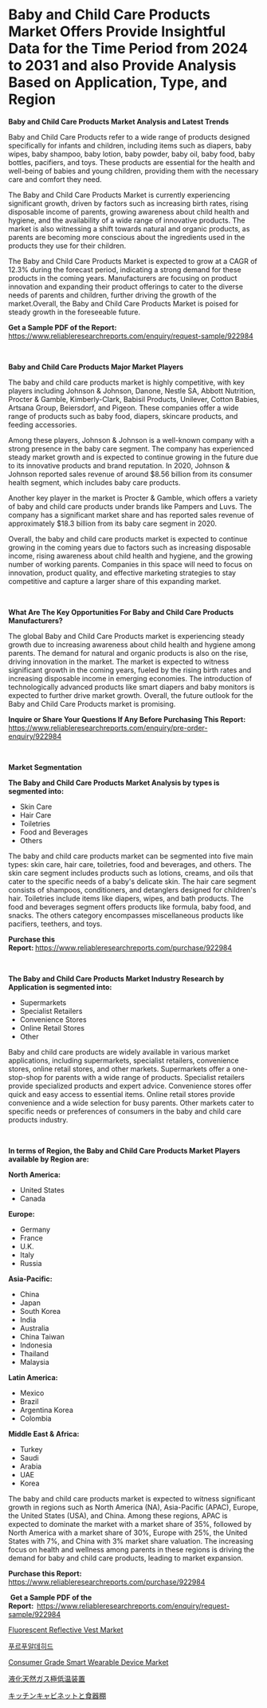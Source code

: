 <p><h1>Baby and Child Care Products Market Offers Provide Insightful Data for the Time Period from 2024 to 2031 and also Provide Analysis Based on Application, Type, and Region</h1></p><p><strong>Baby and Child Care Products Market Analysis and Latest Trends</strong></p>
<p><p>Baby and Child Care Products refer to a wide range of products designed specifically for infants and children, including items such as diapers, baby wipes, baby shampoo, baby lotion, baby powder, baby oil, baby food, baby bottles, pacifiers, and toys. These products are essential for the health and well-being of babies and young children, providing them with the necessary care and comfort they need.</p><p>The Baby and Child Care Products Market is currently experiencing significant growth, driven by factors such as increasing birth rates, rising disposable income of parents, growing awareness about child health and hygiene, and the availability of a wide range of innovative products. The market is also witnessing a shift towards natural and organic products, as parents are becoming more conscious about the ingredients used in the products they use for their children.</p><p>The Baby and Child Care Products Market is expected to grow at a CAGR of 12.3% during the forecast period, indicating a strong demand for these products in the coming years. Manufacturers are focusing on product innovation and expanding their product offerings to cater to the diverse needs of parents and children, further driving the growth of the market.Overall, the Baby and Child Care Products Market is poised for steady growth in the foreseeable future.</p></p>
<p><strong>Get a Sample PDF of the Report:&nbsp;</strong> <a href="https://www.reliableresearchreports.com/enquiry/request-sample/922984">https://www.reliableresearchreports.com/enquiry/request-sample/922984</a></p>
<p>&nbsp;</p>
<p><strong>Baby and Child Care Products Major Market Players</strong></p>
<p><p>The baby and child care products market is highly competitive, with key players including Johnson & Johnson, Danone, Nestle SA, Abbott Nutrition, Procter & Gamble, Kimberly-Clark, Babisil Products, Unilever, Cotton Babies, Artsana Group, Beiersdorf, and Pigeon. These companies offer a wide range of products such as baby food, diapers, skincare products, and feeding accessories.</p><p>Among these players, Johnson & Johnson is a well-known company with a strong presence in the baby care segment. The company has experienced steady market growth and is expected to continue growing in the future due to its innovative products and brand reputation. In 2020, Johnson & Johnson reported sales revenue of around $8.56 billion from its consumer health segment, which includes baby care products.</p><p>Another key player in the market is Procter & Gamble, which offers a variety of baby and child care products under brands like Pampers and Luvs. The company has a significant market share and has reported sales revenue of approximately $18.3 billion from its baby care segment in 2020.</p><p>Overall, the baby and child care products market is expected to continue growing in the coming years due to factors such as increasing disposable income, rising awareness about child health and hygiene, and the growing number of working parents. Companies in this space will need to focus on innovation, product quality, and effective marketing strategies to stay competitive and capture a larger share of this expanding market.</p></p>
<p>&nbsp;</p>
<p><strong>What Are The Key Opportunities For Baby and Child Care Products Manufacturers?</strong></p>
<p><p>The global Baby and Child Care Products market is experiencing steady growth due to increasing awareness about child health and hygiene among parents. The demand for natural and organic products is also on the rise, driving innovation in the market. The market is expected to witness significant growth in the coming years, fueled by the rising birth rates and increasing disposable income in emerging economies. The introduction of technologically advanced products like smart diapers and baby monitors is expected to further drive market growth. Overall, the future outlook for the Baby and Child Care Products market is promising.</p></p>
<p><strong>Inquire or Share Your Questions If Any Before Purchasing This Report:</strong> <a href="https://www.reliableresearchreports.com/enquiry/pre-order-enquiry/922984">https://www.reliableresearchreports.com/enquiry/pre-order-enquiry/922984</a></p>
<p>&nbsp;</p>
<p><strong>Market Segmentation</strong></p>
<p><strong>The Baby and Child Care Products Market Analysis by types is segmented into:</strong></p>
<p><ul><li>Skin Care</li><li>Hair Care</li><li>Toiletries</li><li>Food and Beverages</li><li>Others</li></ul></p>
<p><p>The baby and child care products market can be segmented into five main types: skin care, hair care, toiletries, food and beverages, and others. The skin care segment includes products such as lotions, creams, and oils that cater to the specific needs of a baby's delicate skin. The hair care segment consists of shampoos, conditioners, and detanglers designed for children's hair. Toiletries include items like diapers, wipes, and bath products. The food and beverages segment offers products like formula, baby food, and snacks. The others category encompasses miscellaneous products like pacifiers, teethers, and toys.</p></p>
<p><strong>Purchase this Report:&nbsp;</strong><a href="https://www.reliableresearchreports.com/purchase/922984">https://www.reliableresearchreports.com/purchase/922984</a></p>
<p>&nbsp;</p>
<p><strong>The Baby and Child Care Products Market Industry Research by Application is segmented into:</strong></p>
<p><ul><li>Supermarkets</li><li>Specialist Retailers</li><li>Convenience Stores</li><li>Online Retail Stores</li><li>Other</li></ul></p>
<p><p>Baby and child care products are widely available in various market applications, including supermarkets, specialist retailers, convenience stores, online retail stores, and other markets. Supermarkets offer a one-stop-shop for parents with a wide range of products. Specialist retailers provide specialized products and expert advice. Convenience stores offer quick and easy access to essential items. Online retail stores provide convenience and a wide selection for busy parents. Other markets cater to specific needs or preferences of consumers in the baby and child care products industry.</p></p>
<p>&nbsp;</p>
<p><strong>In terms of Region, the Baby and Child Care Products Market Players available by Region are:</strong></p>
<p>
    <p> <strong> North America: </strong>
        <ul>
            <li>United States</li>
            <li>Canada</li>
        </ul>
        </p> 
    <p> <strong> Europe: </strong>
        <ul>
            <li>Germany</li>
            <li>France</li>
            <li>U.K.</li>
            <li>Italy</li>
            <li>Russia</li>
        </ul>
        </p> 
    <p> <strong> Asia-Pacific: </strong>
        <ul>
            <li>China</li>
            <li>Japan</li>
            <li>South Korea</li>
            <li>India</li>
            <li>Australia</li>
            <li>China Taiwan</li>
            <li>Indonesia</li>
            <li>Thailand</li>
            <li>Malaysia</li>
        </ul>
        </p> 
    <p> <strong> Latin America: </strong>
        <ul>
            <li>Mexico</li>
            <li>Brazil</li>
            <li>Argentina Korea</li>
            <li>Colombia</li>
        </ul>
        </p> 
    <p> <strong> Middle East & Africa: </strong>
        <ul>
            <li>Turkey</li>
            <li>Saudi</li>
            <li>Arabia</li>
            <li>UAE</li>
            <li>Korea</li>
        </ul>
    </p>
    </p>
<p><p>The baby and child care products market is expected to witness significant growth in regions such as North America (NA), Asia-Pacific (APAC), Europe, the United States (USA), and China. Among these regions, APAC is expected to dominate the market with a market share of 35%, followed by North America with a market share of 30%, Europe with 25%, the United States with 7%, and China with 3% market share valuation. The increasing focus on health and wellness among parents in these regions is driving the demand for baby and child care products, leading to market expansion.</p></p>
<p><strong>Purchase this Report: </strong><a href="https://www.reliableresearchreports.com/purchase/922984">https://www.reliableresearchreports.com/purchase/922984</a></p>
<p>&nbsp;<strong>Get a Sample PDF of the Report:&nbsp;&nbsp;</strong><a href="https://www.reliableresearchreports.com/enquiry/request-sample/922984">https://www.reliableresearchreports.com/enquiry/request-sample/922984</a></p>
<p><strong></strong></p>
<p><p><a href="https://github.com/nicoletavirag/Market-Research-Report-List-2/blob/main/fluorescent-reflective-vest-market.md">Fluorescent Reflective Vest Market</a></p><p><a href="https://medium.com/@frankfurter67567/%ED%8D%BC%ED%91%B8%EB%9E%84%EC%95%8C%EB%8D%B0%ED%95%98%EC%9D%B4%EB%93%9C-%EC%8B%9C%EC%9E%A5-%EC%8B%9C%EC%9E%A5-%EC%A0%90%EC%9C%A0%EC%9C%A8-%EC%8B%9C%EC%9E%A5-%EB%8F%99%ED%96%A5-%EB%B0%8F-%EB%AF%B8%EB%9E%98-%EC%84%B1%EC%9E%A5-%ED%83%90%EC%83%89-7aef7ba8b3d6">푸르푸알데히드</a></p><p><a href="https://github.com/redneck06/Market-Research-Report-List-2/blob/main/consumer-grade-smart-wearable-device-market.md">Consumer Grade Smart Wearable Device Market</a></p><p><a href="https://medium.com/@craigurcottrte8/%E6%B6%B2%E5%8C%96%E5%A4%A9%E7%84%B6%E3%82%AC%E3%82%B9-lng-%E3%82%AF%E3%83%A9%E3%82%A4%E3%82%AA%E3%82%B8%E3%82%A7%E3%83%8B%E3%83%83%E3%82%AF%E8%A3%85%E7%BD%AE%E5%B8%82%E5%A0%B4%E3%81%AE%E8%A6%8F%E6%A8%A1%E3%81%A8%E5%B8%82%E5%A0%B4%E5%8B%95%E5%90%91-%E5%AE%8C%E5%85%A8%E3%81%AA%E6%A5%AD%E7%95%8C%E6%A6%82%E8%A6%81-2024%E5%B9%B4%E3%81%8B%E3%82%892031%E5%B9%B4%E3%81%BE%E3%81%A7-bcf5e32b57ac">液化天然ガス極低温装置</a></p><p><a href="https://medium.com/@pedrogers56456/%E3%82%AD%E3%83%83%E3%83%81%E3%83%B3%E3%82%AD%E3%83%A3%E3%83%93%E3%83%8D%E3%83%83%E3%83%88-%E3%82%AB%E3%83%83%E3%83%97%E3%83%9C%E3%83%BC%E3%83%89%E5%B8%82%E5%A0%B4-%E5%B8%82%E5%A0%B4cagr-%E5%B8%82%E5%A0%B4%E5%8B%95%E5%90%91-%E6%88%90%E9%95%B7%E6%88%A6%E7%95%A5%E3%81%AB%E9%96%A2%E3%81%99%E3%82%8B%E6%B4%9E%E5%AF%9F-75fde37f1227">キッチンキャビネットと食器棚</a></p></p>